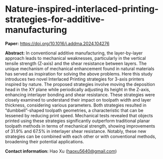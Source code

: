 # Nature-inspired-interlaced-printing-strategies-for-additive-manufacturing

**Paper:** 
https://doi.org/10.1016/j.addma.2024.104276

**Abstract:**
In conventional additive manufacturing, the layer-by-layer approach leads to mechanical weaknesses, particularly in the vertical tensile strength (Z-axis) and the shear resistance between layers. The unique mechanism of mechanical enhancement found in natural materials has served as inspiration for solving the above problems. Here this study introduces two novel Interlaced Printing strategies for 3-axis printers inspired by nature. The proposed strategies involve moving the deposition head in the XY plane while periodically adjusting its height in the Z-axis, enhancing interlayer bonding and shear resistance. These strategies were closely examined to understand their impact on toolpath width and layer thickness, considering various parameters. Both strategies resulted in “dumbbell”-shaped toolpath geometries, a characteristic that can be lessened by reducing print speed. Mechanical tests revealed that objects printed using these strategies significantly outperform traditional planar toolpath methods in terms of mechanical strength, showing improvements of 31.9% and 67.5% in interlayer shear resistance. Notably, these new strategies can be combined with each other or with conventional methods, broadening their potential applications.

**Contact information:**
Hao Xu (haoxu5640@gmail.com)
